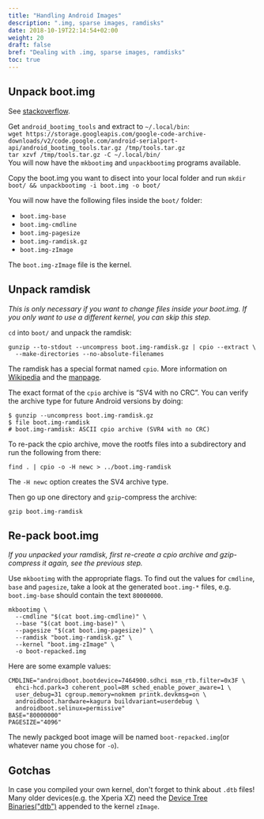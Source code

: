 ```yaml
---
title: "Handling Android Images"
description: ".img, sparse images, ramdisks"
date: 2018-10-19T22:14:54+02:00
weight: 20
draft: false
bref: "Dealing with .img, sparse images, ramdisks"
toc: true
---
```


## Unpack boot.img
See [stackoverflow](https://unix.stackexchange.com/questions/64628/how-to-extract-boot-img/459881).

Get `android_bootimg_tools` and extract to `~/.local/bin`:  
`wget https://storage.googleapis.com/google-code-archive-downloads/v2/code.google.com/android-serialport-api/android_bootimg_tools.tar.gz /tmp/tools.tar.gz`  
`tar xzvf /tmp/tools.tar.gz -C ~/.local/bin/`  
You will now have the `mkbootimg` and `unpackbootimg` programs available.

Copy the boot.img you want to disect into your local folder and run
`mkdir boot/ && unpackbootimg -i boot.img -o boot/`

You will now have the following files inside the `boot/` folder:

- `boot.img-base`
- `boot.img-cmdline`
- `boot.img-pagesize`
- `boot.img-ramdisk.gz`
- `boot.img-zImage`

The `boot.img-zImage` file is the kernel.

## Unpack ramdisk

*This is only necessary if you want to change files inside your boot.img. If you
only want to use a different kernel, you can skip this step.*

`cd` into `boot/` and unpack the ramdisk:
```
gunzip --to-stdout --uncompress boot.img-ramdisk.gz | cpio --extract \
  --make-directories --no-absolute-filenames
```
The ramdisk has a special format named `cpio`. More information on
[Wikipedia][cpio-wiki] and the [manpage][cpio-manpage].

The exact format of the `cpio` archive is “SV4 with no CRC”. You can verify the
archive type for future Android versions by doing:
```
$ gunzip --uncompress boot.img-ramdisk.gz
$ file boot.img-ramdisk
# boot.img-ramdisk: ASCII cpio archive (SVR4 with no CRC)
```
To re-pack the cpio archive, move the rootfs files into a subdirectory and run
the following from there:
```
find . | cpio -o -H newc > ../boot.img-ramdisk
```
The `-H newc` option creates the SV4 archive type.

Then go up one directory and `gzip`-compress the archive:
```
gzip boot.img-ramdisk
```

## Re-pack boot.img
*If you unpacked your ramdisk, first re-create a cpio archive and gzip-compress
it again, see the previous step.*

Use `mkbootimg` with the appropriate flags. To find out the values for
`cmdline`, `base` and `pagesize`, take a look at the generated `boot.img-*`
files, e.g. `boot.img-base` should contain the text `80000000`.
```
mkbootimg \
  --cmdline "$(cat boot.img-cmdline)" \
  --base "$(cat boot.img-base)" \
  --pagesize "$(cat boot.img-pagesize)" \
  --ramdisk "boot.img-ramdisk.gz" \
  --kernel "boot.img-zImage" \
  -o boot-repacked.img
```

Here are some example values:
```
CMDLINE="androidboot.bootdevice=7464900.sdhci msm_rtb.filter=0x3F \
  ehci-hcd.park=3 coherent_pool=8M sched_enable_power_aware=1 \
  user_debug=31 cgroup.memory=nokmem printk.devkmsg=on \
  androidboot.hardware=kagura buildvariant=userdebug \
  androidboot.selinux=permissive"
BASE="80000000" 
PAGESIZE="4096"
```

The newly packged boot image will be named `boot-repacked.img`(or whatever name
you chose for `-o`).

## Gotchas
In case you compiled your own kernel, don't forget to think about `.dtb` files!
Many older devices(e.g. the Xperia XZ) need the
[Device Tree Binaries("dtb")][dtb] appended to the kernel `zImage`.

<!-- TODO: List the flags here -->

<!-- ## Handling sparse images -->
<!-- What is a sparse image? -->
<!-- simg2img -->

<!-- ## Filesystems -->
<!-- ext4, ext2, exfat, ntfs, fat, fuse, permissions -->

<!-- ## Partitions -->
<!-- FOTAKernel, boot, system, vendor, oem/odm, dsp, frp, modem -->

<!-- ## Tools -->
<!-- - `adb`, `fastboot` -->
<!-- - `android_bootimg_tools` -->
<!-- - `android-simg2img` -->
<!-- - `smali`/`baksmali` -->
<!-- - `sdat2img` -->
<!-- - `vdexExtractor` -->
<!-- - `apktool` -->

[cpio-wiki]: https://en.wikipedia.org/wiki/Cpio
[cpio-manpage]: https://www.gnu.org/software/cpio/manual/cpio.html
[dtb]: https://elinux.org/Device_Tree_Reference
